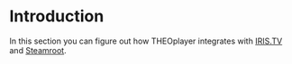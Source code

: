 # Introduction

In this section you can figure out how THEOplayer integrates with [IRIS.TV](../../how-to-guides/05-integrations/01-iris-tv.md) and [Steamroot](../../how-to-guides/05-integrations/02-streamroot.md).